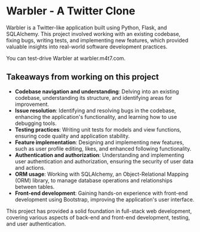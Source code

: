 # Warbler - A Twitter Clone

Warbler is a Twitter-like application built using Python, Flask, and SQLAlchemy. This project involved working with an existing codebase, fixing bugs, writing tests, and implementing new features, which provided valuable insights into real-world software development practices.

You can test-drive Warbler at warbler.m4t7.com.

## Takeaways from working on this project

- **Codebase navigation and understanding**: Delving into an existing codebase, understanding its structure, and identifying areas for improvement.
- **Issue resolution**: Identifying and resolving bugs in the codebase, enhancing the application's functionality, and learning how to use debugging tools.
- **Testing practices**: Writing unit tests for models and view functions, ensuring code quality and application stability.
- **Feature implementation**: Designing and implementing new features, such as user profile editing, likes, and enhanced following functionality.
- **Authentication and authorization**: Understanding and implementing user authentication and authorization, ensuring the security of user data and actions.
- **ORM usage**: Working with SQLAlchemy, an Object-Relational Mapping (ORM) library, to manage database operations and relationships between tables.
- **Front-end development**: Gaining hands-on experience with front-end development using Bootstrap, improving the application's user interface.

This project has provided a solid foundation in full-stack web development, covering various aspects of back-end and front-end development, testing, and user authentication.
